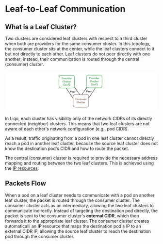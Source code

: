 # Leaf-to-Leaf Communication

## What is a Leaf Cluster?

Two clusters are considered leaf clusters with respect to a third cluster when both are providers for the same consumer cluster. In this topology, the consumer cluster sits at the center, while the leaf clusters connect to it but not directly to each other. Leaf clusters do not peer directly with one another; instead, their communication is routed through the central (consumer) cluster.

![Leaf Cluster Topology](../../assets/images/leaftoleaf.excalidraw.png)

In Liqo, each cluster has visibility only of the network CIDRs of its directly connected (neighbor) clusters. This means that two leaf clusters are not aware of each other's network configuration (e.g., pod CIDR).

As a result, traffic originating from a pod in one leaf cluster cannot directly reach a pod in another leaf cluster, because the source leaf cluster does not know the destination pod's CIDR and how to route the packet.

The central (consumer) cluster is required to provide the necessary address mapping and routing between the two leaf clusters. This is achieved using the [IP resources](../crds/ip.md).

## Packets Flow

When a pod on a leaf cluster needs to communicate with a pod on another leaf cluster, the packet is routed through the consumer cluster. The consumer cluster acts as an intermediary, allowing the two leaf clusters to communicate indirectly. Instead of targeting the destination pod directly, the packet is sent to the consumer cluster's **external CIDR**, which then forwards it to the appropriate leaf cluster. The consumer cluster creates automaticalli an **IP** resource that maps the destination pod's IP to an external CIDR IP, allowing the source leaf cluster to reach the destination pod through the consumer cluster.

